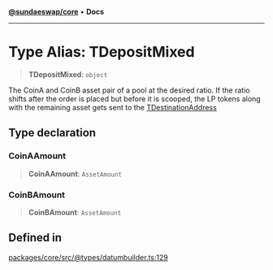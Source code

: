[**@sundaeswap/core**](../../README.md) • **Docs**

***

# Type Alias: TDepositMixed

> **TDepositMixed**: `object`

The CoinA and CoinB asset pair of a pool at the desired ratio. If the ratio
shifts after the order is placed but before it is scooped, the LP tokens along with
the remaining asset gets sent to the [TDestinationAddress](TDestinationAddress.md)

## Type declaration

### CoinAAmount

> **CoinAAmount**: `AssetAmount`

### CoinBAmount

> **CoinBAmount**: `AssetAmount`

## Defined in

[packages/core/src/@types/datumbuilder.ts:129](https://github.com/SundaeSwap-finance/sundae-sdk/blob/main/packages/core/src/@types/datumbuilder.ts#L129)
